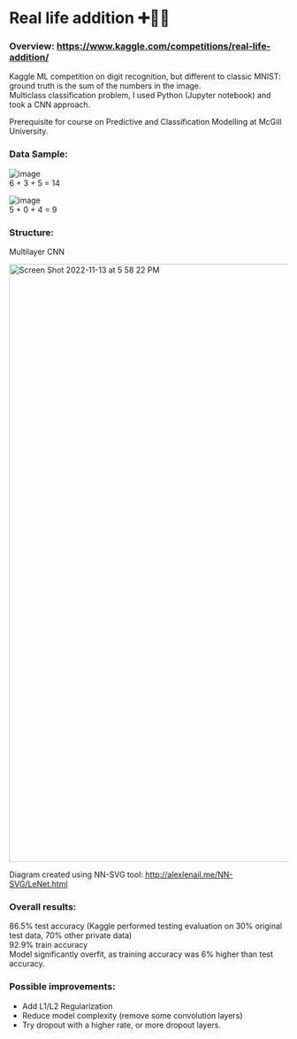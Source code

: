 # Real life addition ➕🤖🟰
### Overview:  https://www.kaggle.com/competitions/real-life-addition/ 

Kaggle ML competition on digit recognition, but different to classic MNIST: ground truth is the sum of the numbers in the image. \
Multiclass classification problem, I used Python (Jupyter notebook) and took a CNN approach.  

Prerequisite for course on Predictive and Classification Modelling at McGill University.

### Data Sample:
![image](https://user-images.githubusercontent.com/47335322/201535685-acb08093-69e1-455b-897b-e98195dec6b2.png)  
6 + 3 + 5 = 14

![image](https://user-images.githubusercontent.com/47335322/201535749-eb8d12c8-8ecf-4e73-b2a1-739eaddacf59.png)  
5 + 0 + 4 = 9 

### Structure:
Multilayer CNN 

<img width="1081" alt="Screen Shot 2022-11-13 at 5 58 22 PM" src="https://user-images.githubusercontent.com/47335322/201549031-d86868de-d623-4202-9437-27fc2bec93d1.png">  

Diagram created using NN-SVG tool: http://alexlenail.me/NN-SVG/LeNet.html

### Overall results:
86.5% test accuracy (Kaggle performed testing evaluation on 30% original test data, 70% other private data)  
92.9% train accuracy  
Model significantly overfit, as training accuracy was 6% higher than test accuracy. 

### Possible improvements:
- Add L1/L2 Regularization
- Reduce model complexity (remove some convolution layers)
- Try dropout with a higher rate, or more dropout layers.
